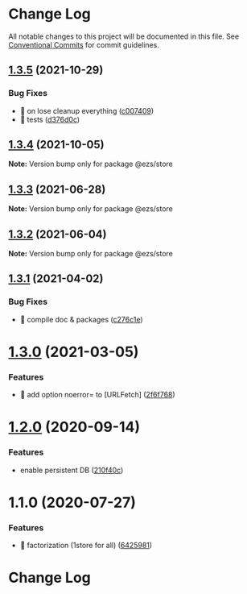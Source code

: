 # Change Log

All notable changes to this project will be documented in this file.
See [Conventional Commits](https://conventionalcommits.org) for commit guidelines.

## [1.3.5](https://github.com/Inist-CNRS/ezs/compare/@ezs/store@1.3.4...@ezs/store@1.3.5) (2021-10-29)


### Bug Fixes

* 🐛 on lose cleanup everything ([c007409](https://github.com/Inist-CNRS/ezs/commit/c007409c1935d5d5a06ae8b0baacb6e5854b64de))
* 🐛 tests ([d376d0c](https://github.com/Inist-CNRS/ezs/commit/d376d0c631d64a66999f2bf5a4b87af4f2192a0f))





## [1.3.4](https://github.com/Inist-CNRS/ezs/compare/@ezs/store@1.3.3...@ezs/store@1.3.4) (2021-10-05)

**Note:** Version bump only for package @ezs/store





## [1.3.3](https://github.com/Inist-CNRS/ezs/compare/@ezs/store@1.3.2...@ezs/store@1.3.3) (2021-06-28)

**Note:** Version bump only for package @ezs/store





## [1.3.2](https://github.com/Inist-CNRS/ezs/compare/@ezs/store@1.3.1...@ezs/store@1.3.2) (2021-06-04)

**Note:** Version bump only for package @ezs/store





## [1.3.1](https://github.com/Inist-CNRS/ezs/compare/@ezs/store@1.3.0...@ezs/store@1.3.1) (2021-04-02)


### Bug Fixes

* 🐛 compile doc & packages ([c276c1e](https://github.com/Inist-CNRS/ezs/commit/c276c1e113ba7f6f5c8f8e0f2ebfec9e3296941b))





# [1.3.0](https://github.com/Inist-CNRS/ezs/compare/@ezs/store@1.2.0...@ezs/store@1.3.0) (2021-03-05)


### Features

* 🎸 add option noerror= to [URLFetch] ([2f6f768](https://github.com/Inist-CNRS/ezs/commit/2f6f768efd9bff8a75874ea399fb139f13a19a62))





# [1.2.0](https://github.com/Inist-CNRS/ezs/compare/@ezs/store@1.1.0...@ezs/store@1.2.0) (2020-09-14)


### Features

* enable persistent DB ([210f40c](https://github.com/Inist-CNRS/ezs/commit/210f40c71fd8a43351ba1fa28298f37dc512d9fa))





# 1.1.0 (2020-07-27)


### Features

* 🎸 factorization (1store for all) ([6425981](https://github.com/Inist-CNRS/ezs/commit/6425981b5a924866e9a84aa1d5bae1e64f3a2ca5))





# Change Log
